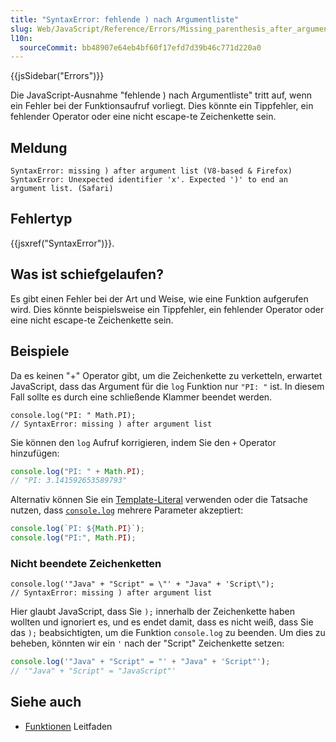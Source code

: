 ```yaml
---
title: "SyntaxError: fehlende ) nach Argumentliste"
slug: Web/JavaScript/Reference/Errors/Missing_parenthesis_after_argument_list
l10n:
  sourceCommit: bb48907e64eb4bf60f17efd7d39b46c771d220a0
---
```


{{jsSidebar("Errors")}}

Die JavaScript-Ausnahme "fehlende ) nach Argumentliste" tritt auf, wenn ein Fehler bei der Funktionsaufruf vorliegt. Dies könnte ein Tippfehler, ein fehlender Operator oder eine nicht escape-te Zeichenkette sein.

## Meldung

```plain
SyntaxError: missing ) after argument list (V8-based & Firefox)
SyntaxError: Unexpected identifier 'x'. Expected ')' to end an argument list. (Safari)
```

## Fehlertyp

{{jsxref("SyntaxError")}}.

## Was ist schiefgelaufen?

Es gibt einen Fehler bei der Art und Weise, wie eine Funktion aufgerufen wird. Dies könnte beispielsweise ein Tippfehler, ein fehlender Operator oder eine nicht escape-te Zeichenkette sein.

## Beispiele

Da es keinen "+" Operator gibt, um die Zeichenkette zu verketteln, erwartet JavaScript, dass das Argument für die `log` Funktion nur `"PI: "` ist. In diesem Fall sollte es durch eine schließende Klammer beendet werden.

```js-nolint example-bad
console.log("PI: " Math.PI);
// SyntaxError: missing ) after argument list
```

Sie können den `log` Aufruf korrigieren, indem Sie den `+` Operator hinzufügen:

```js example-good
console.log("PI: " + Math.PI);
// "PI: 3.141592653589793"
```

Alternativ können Sie ein [Template-Literal](/de/docs/Web/JavaScript/Reference/Template_literals) verwenden oder die Tatsache nutzen, dass [`console.log`](/de/docs/Web/API/console/log_static) mehrere Parameter akzeptiert:

```js example-good
console.log(`PI: ${Math.PI}`);
console.log("PI:", Math.PI);
```

### Nicht beendete Zeichenketten

```js-nolint example-bad
console.log('"Java" + "Script" = \"' + "Java" + 'Script\");
// SyntaxError: missing ) after argument list
```

Hier glaubt JavaScript, dass Sie `);` innerhalb der Zeichenkette haben wollten und ignoriert es, und es endet damit, dass es nicht weiß, dass Sie das `);` beabsichtigten, um die Funktion `console.log` zu beenden. Um dies zu beheben, könnten wir ein `'` nach der "Script" Zeichenkette setzen:

```js example-good
console.log('"Java" + "Script" = "' + "Java" + 'Script"');
// '"Java" + "Script" = "JavaScript"'
```

## Siehe auch

- [Funktionen](/de/docs/Web/JavaScript/Guide/Functions) Leitfaden
